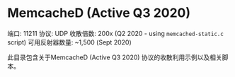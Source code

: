 # MemcacheD (Active Q3 2020)

端口: 11211
协议: UDP
收散倍数: 200x (Q2 2020 - using `memcached-static.c` script)
可用反射器数量: ~1,500 (Sept 2020)

此目录包含关于MemcacheD (Active Q3 2020) 协议的收散利用示例以及相关脚本。
